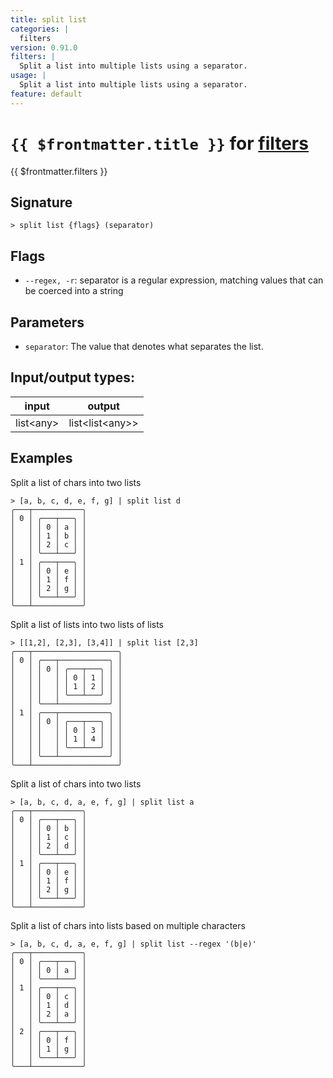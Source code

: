 ```yaml
---
title: split list
categories: |
  filters
version: 0.91.0
filters: |
  Split a list into multiple lists using a separator.
usage: |
  Split a list into multiple lists using a separator.
feature: default
---
```

<!-- This file is automatically generated. Please edit the command in https://github.com/nushell/nushell instead. -->

# `{{ $frontmatter.title }}` for [filters](/commands/categories/filters.md)

<div class='command-title'>{{ $frontmatter.filters }}</div>

## Signature

```> split list {flags} (separator)```

## Flags

 -  `--regex, -r`: separator is a regular expression, matching values that can be coerced into a string

## Parameters

 -  `separator`: The value that denotes what separates the list.


## Input/output types:

| input     | output          |
| --------- | --------------- |
| list\<any\> | list\<list\<any\>\> |

## Examples

Split a list of chars into two lists
```nu
> [a, b, c, d, e, f, g] | split list d
╭───┬───────────╮
│ 0 │ ╭───┬───╮ │
│   │ │ 0 │ a │ │
│   │ │ 1 │ b │ │
│   │ │ 2 │ c │ │
│   │ ╰───┴───╯ │
│ 1 │ ╭───┬───╮ │
│   │ │ 0 │ e │ │
│   │ │ 1 │ f │ │
│   │ │ 2 │ g │ │
│   │ ╰───┴───╯ │
╰───┴───────────╯

```

Split a list of lists into two lists of lists
```nu
> [[1,2], [2,3], [3,4]] | split list [2,3]
╭───┬───────────────────╮
│ 0 │ ╭───┬───────────╮ │
│   │ │ 0 │ ╭───┬───╮ │ │
│   │ │   │ │ 0 │ 1 │ │ │
│   │ │   │ │ 1 │ 2 │ │ │
│   │ │   │ ╰───┴───╯ │ │
│   │ ╰───┴───────────╯ │
│ 1 │ ╭───┬───────────╮ │
│   │ │ 0 │ ╭───┬───╮ │ │
│   │ │   │ │ 0 │ 3 │ │ │
│   │ │   │ │ 1 │ 4 │ │ │
│   │ │   │ ╰───┴───╯ │ │
│   │ ╰───┴───────────╯ │
╰───┴───────────────────╯

```

Split a list of chars into two lists
```nu
> [a, b, c, d, a, e, f, g] | split list a
╭───┬───────────╮
│ 0 │ ╭───┬───╮ │
│   │ │ 0 │ b │ │
│   │ │ 1 │ c │ │
│   │ │ 2 │ d │ │
│   │ ╰───┴───╯ │
│ 1 │ ╭───┬───╮ │
│   │ │ 0 │ e │ │
│   │ │ 1 │ f │ │
│   │ │ 2 │ g │ │
│   │ ╰───┴───╯ │
╰───┴───────────╯

```

Split a list of chars into lists based on multiple characters
```nu
> [a, b, c, d, a, e, f, g] | split list --regex '(b|e)'
╭───┬───────────╮
│ 0 │ ╭───┬───╮ │
│   │ │ 0 │ a │ │
│   │ ╰───┴───╯ │
│ 1 │ ╭───┬───╮ │
│   │ │ 0 │ c │ │
│   │ │ 1 │ d │ │
│   │ │ 2 │ a │ │
│   │ ╰───┴───╯ │
│ 2 │ ╭───┬───╮ │
│   │ │ 0 │ f │ │
│   │ │ 1 │ g │ │
│   │ ╰───┴───╯ │
╰───┴───────────╯

```
